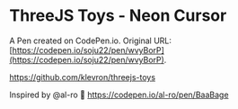 # ThreeJS Toys - Neon Cursor

A Pen created on CodePen.io. Original URL: [https://codepen.io/soju22/pen/wvyBorP](https://codepen.io/soju22/pen/wvyBorP).

https://github.com/klevron/threejs-toys

Inspired by @al-ro 💙 https://codepen.io/al-ro/pen/BaaBage